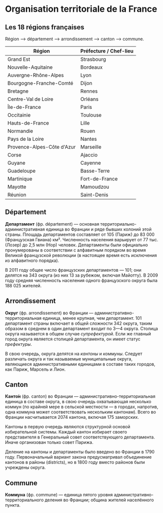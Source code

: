 # Organisation territoriale de la France

## Les 18 régions françaises

Région ⟶ département ⟶ arrondissement ⟶ canton ⟶ commune.

| Région                     | Préfecture / Chef-lieu |
| -------------------------- | ---------------------- |
| Grand Est                  | Strasbourg             |
| Nouvelle-Aquitaine         | Bordeaux               |
| Auvergne-Rhône-Alpes       | Lyon                   |
| Bourgogne-Franche-Comté    | Dijon                  |
| Bretagne                   | Rennes                 |
| Centre-Val de Loire        | Orléans                |
| Île-de-France              | Paris                  |
| Occitainie                 | Toulouse               |
| Hauts-de-France            | Lille                  |
| Normandie                  | Rouen                  |
| Pays de la Loire           | Nantes                 |
| Provence-Alpes-Côte d'Azur | Marseille              |
| Corse                      | Ajaccio                |
| Guyane                     | Cayenne                |
| Guadeloupe                 | Basse-Terre            |
| Martinique                 | Fort-de-France         |
| Mayotte                    | Mamoudzou              |
| Réunion                    | Saint-Denis            |

## Département

**Департамент** (фр. département) — основная территориально-административная единица во Франции и ряде бывших колоний этой страны. Площадь департаментов составляет от 105 (Париж) до 83 000 (Французская Гвиана) км². Численность населения варьирует от 77 тыс. (Лозер) до 2,5 млн (Нор) человек. Департаменты были официально пронумерованы в соответствии с алфавитным порядком во время Великой французской революции (в настоящее время есть исключения из алфавитного порядка).

В 2011 году общее число французских департаментов — 101; они делятся на 343 округа (из них 13 за рубежом, включая Майотту). В 2009 году средняя численность населения одного французского округа была 188 025 жителей.

## Arrondissement

**Округ** (фр. arrondissement) во Франции — административно-территориальная единица, менее крупная, чем департамент. 101 департамент страны включает в общей сложности 342 округа, таким образом в среднем в один департамент входит по 3—4 округа. Столица округа называется в общем случае _супрефектурой_. Если же главный город округа является столицей департамента, он имеет статус _префектуры_.

В свою очередь, округа делятся на *кантоны* и *коммуны*. Следует различать округа и так называемые муниципальные округа, являющиеся административными единицами в составе таких городов, как Париж, Марсель и Лион.

## Canton

**Канто́н** (фр. canton) во Франции — административно-территориальная единица в составе округа, в свою очередь охватывающая несколько коммун (по крайней мере в сельской местности — в городах, напротив, одна коммуна может соответствовать нескольким кантонам). Всего во Франции насчитывается 2074 кантона, включая 175 заморских.

Кантоны в первую очередь являются структурной основой избирательной системы. Каждый кантон избирает своего представителя в Генеральный совет соответствующего департамента. Иначе организован только совет Парижа.

Деление на кантоны и департаменты было введено во Франции в 1790 году. Первоначальный вариант закона предусматривал объединение кантонов в районы (districts), но в 1800 году вместо районов были учреждены округа.

## Commune

**Коммуна** (фр. commune) — единица пятого уровня административно-территориального деления во Франции; община жителей населённого пункта.
